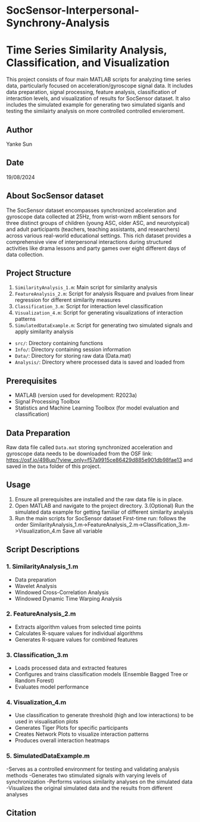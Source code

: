 # SocSensor-Interpersonal-Synchrony-Analysis
# Time Series Similarity Analysis, Classification, and Visualization

This project consists of four main MATLAB scripts for analyzing time series data, particularly focused on acceleration/gyroscope signal data. It includes data preparation, signal processing, feature analysis, classification of interaction levels, and visualization of results for SocSensor dataset.
It also includes the simulated example for generating two simulated siganls and testing the similairty analysis on more controlled controlled envieroment.

## Author
Yanke Sun

## Date
19/08/2024

## About SocSensor dataset
The SocSensor dataset encompasses synchronized acceleration and gyroscope data collected at 25Hz, from wrist-worn mBient sensors for three distinct groups of children (young ASC, older ASC, and neurotypical) and adult participants (teachers, teaching assistants, and researchers) 
across various real-world educational settings. This rich dataset provides a comprehensive view of interpersonal interactions during structured activities like drama lessons and party games over eight different days of data collection.

## Project Structure
1. `SimilarityAnalysis_1.m`: Main script for similarity analysis
2. `FeatureAnalysis_2.m`: Script for analysis Rsquare and pvalues from linear regression for different similarity measures
3. `Classification_3.m`: Script for interaction level classification
4. `Visualization_4.m`: Script for generating visualizations of interaction patterns
5. `SimulatedDataExample.m`: Script for generating two simulated signals and apply similarity analysis
- `src/`: Directory containing functions
- `Info/`: Directory containing session information
- `Data/`: Directory for storing raw data (Data.mat) 
- `Analysis/`: Directory where processed data is saved and loaded from

## Prerequisites

- MATLAB (version used for development: R2023a)
- Signal Processing Toolbox
- Statistics and Machine Learning Toolbox (for model evaluation and classification)

## Data Preparation

Raw data file called `Data.mat` storing synchronized acceleration and gyroscope data needs to be downloaded from the OSF link: https://osf.io/498up/?view_only=f57a9915ce86429d885e901db98fae13 and saved in the `Data` folder of this project.

## Usage

1. Ensure all prerequisites are installed and the raw data file is in place.
2. Open MATLAB and navigate to the project directory.
3.(Optional) Run the simulated data example for getting familiar of different similarity analysis
4. Run the main scripts for SocSensor dataset
   First-time run: follows the order SimilarityAnalysis_1.m->FeatureAnalysis_2.m->Classification_3.m->Visualization_4.m
   Save all variable

## Script Descriptions

### 1. SimilarityAnalysis_1.m
- Data preparation
- Wavelet Analysis
- Windowed Cross-Correlation Analysis
- Windowed Dynamic Time Warping Analysis

### 2. FeatureAnalysis_2.m
- Extracts algorithm values from selected time points
- Calculates R-square values for individual algorithms
- Generates R-square values for combined features

### 3. Classification_3.m

- Loads processed data and extracted features
- Configures and trains classification models (Ensemble Bagged Tree or Random Forest)
- Evaluates model performance

### 4. Visualization_4.m

- Use classification to generate threshold (high and low interactions) to be used in visualisation plots
- Generates Tiger Plots for specific participants
- Creates Network Plots to visualize interaction patterns
- Produces overall interaction heatmaps

### 5. SimulatedDataExample.m
-Serves as a controlled environment for testing and validating analysis methods
-Generates two stimulated signals with varying levels of synchronization
-Performs various similarity analyses on the simulated data
-Visualizes the original simulated data and the results from different analyses


## Citation

